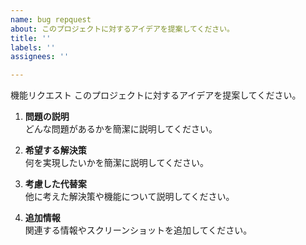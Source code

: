 ```yaml
---
name: bug repquest
about: このプロジェクトに対するアイデアを提案してください。
title: ''
labels: ''
assignees: ''

---
```


機能リクエスト
このプロジェクトに対するアイデアを提案してください。

1. **問題の説明**  
   どんな問題があるかを簡潔に説明してください。

2. **希望する解決策**  
   何を実現したいかを簡潔に説明してください。

3. **考慮した代替案**  
   他に考えた解決策や機能について説明してください。

4. **追加情報**  
   関連する情報やスクリーンショットを追加してください。
